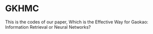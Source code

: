 # GKHMC
This is the codes of our paper, Which is the Effective Way for Gaokao: Information Retrieval or Neural Networks?
